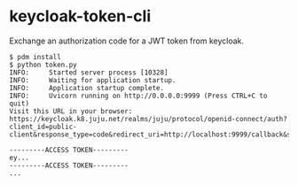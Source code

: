 keycloak-token-cli
===

Exchange an authorization code for a JWT token from keycloak.

```
$ pdm install
$ python token.py
INFO:     Started server process [10328]
INFO:     Waiting for application startup.
INFO:     Application startup complete.
INFO:     Uvicorn running on http://0.0.0.0:9999 (Press CTRL+C to quit)
Visit this URL in your browser: https://keycloak.k8.juju.net/realms/juju/protocol/openid-connect/auth?client_id=public-client&response_type=code&redirect_uri=http://localhost:9999/callback&scope=openid&state=&nonce=

---------ACCESS TOKEN---------
ey...
---------ACCESS TOKEN---------
...
```
